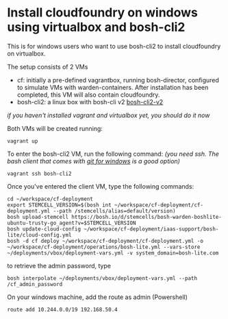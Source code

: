 # Install cloudfoundry on windows using virtualbox and bosh-cli2

This is for windows users who want to use bosh-cli2 to install cloudfoundry on virtualbox. 


The setup consists of 2 VMs
- cf: initially a pre-defined vagrantbox, running bosh-director, configured to simulate VMs with warden-containers. After installation has been completed, this VM will also contain cloudfoundry.  
- bosh-cli2: a linux box with bosh-cli v2 [bosh-cli2-v2](https://bosh.io/docs/cli-v2)

*if you haven't installed vagrant and virtualbox yet, you should do it now*

Both VMs will be created running:
```
vagrant up
```
To enter the bosh-cli2 VM, run the following command: 
*(you need ssh. The bash client that comes with [git for windows](https://git-scm.com/download/win) is a good option)*

```
vagrant ssh bosh-cli2
```
Once you've entered the client VM, type the following commands:
```
cd ~/workspace/cf-deployment
export STEMCELL_VERSION=$(bosh int ~/workspace/cf-deployment/cf-deployment.yml --path /stemcells/alias=default/version)
bosh upload-stemcell https://bosh.io/d/stemcells/bosh-warden-boshlite-ubuntu-trusty-go_agent?v=$STEMCELL_VERSION
bosh update-cloud-config ~/workspace/cf-deployment/iaas-support/bosh-lite/cloud-config.yml
bosh -d cf deploy ~/workspace/cf-deployment/cf-deployment.yml -o ~/workspace/cf-deployment/operations/bosh-lite.yml --vars-store ~/deployments/vbox/deployment-vars.yml -v system_domain=bosh-lite.com
```
to retrieve the admin password, type
```
bosh interpolate ~/deployments/vbox/deployment-vars.yml --path /cf_admin_password
```
On your windows machine, add the route as admin (Powershell)
```
route add 10.244.0.0/19 192.168.50.4
```
